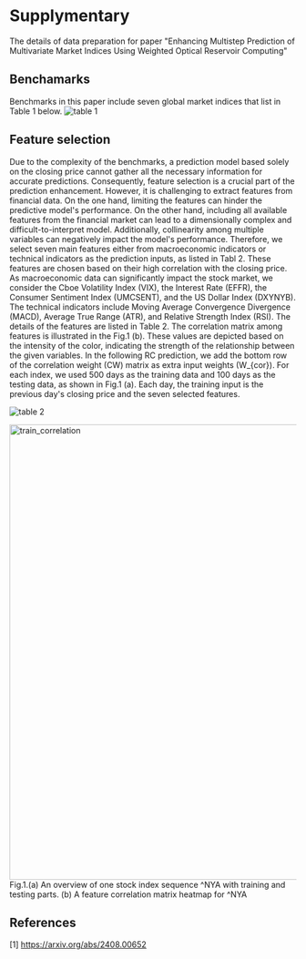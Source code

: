# Supplymentary
The details of data preparation for paper "Enhancing Multistep Prediction of Multivariate Market Indices Using Weighted Optical Reservoir Computing"

## Benchamarks
Benchmarks in this paper include seven global market indices that list in Table 1 below. 
![table 1](https://github.com/user-attachments/assets/0f2e285a-b8f6-415c-8d96-f4db600bf6ae)


## Feature selection
Due to the complexity of the benchmarks, a prediction model based solely on the closing price cannot gather all the necessary information for accurate predictions. Consequently, feature selection is a crucial part of the prediction enhancement. However, it is challenging to extract features from financial data. On the one hand, limiting the features can hinder the predictive model's performance. On the other hand, including all available features from the financial market can lead to a dimensionally complex and difficult-to-interpret model. Additionally, collinearity among multiple variables can negatively impact the model's performance. Therefore, we select seven main features either from macroeconomic indicators or technical indicators as the prediction inputs, as listed in Tabl 2. These features are chosen based on their high correlation with the closing price. As macroeconomic data can significantly impact the stock market, we consider the Cboe Volatility Index (VIX), the Interest Rate (EFFR), the Consumer Sentiment Index (UMCSENT), and the US Dollar Index (DXYNYB). The technical indicators include Moving Average Convergence Divergence (MACD), Average True Range (ATR), and Relative Strength Index (RSI). The details of the features are listed in Table 2. The correlation matrix among features is illustrated in the Fig.1 (b). These values are depicted based on the intensity of the color, indicating the strength of the relationship between the given variables. In the following RC prediction, we add the bottom row of the correlation weight (CW) matrix as extra input weights \(W_{cor}\). For each index, we used 500 days as the training data and 100 days as the testing data, as shown in Fig.1 (a). Each day, the training input is the previous day's closing price and the seven selected features. 

![table 2](https://github.com/user-attachments/assets/abac033e-5c7e-4855-99f9-a6cf9295c043)


<img width="800" alt="train_correlation" src="https://github.com/user-attachments/assets/3056b782-c05b-4d96-b179-5c9ff96514bc">
Fig.1.(a) An overview of one stock index sequence ^NYA with training and testing parts. (b) A feature correlation matrix heatmap for ^NYA


## References
[1] https://arxiv.org/abs/2408.00652

